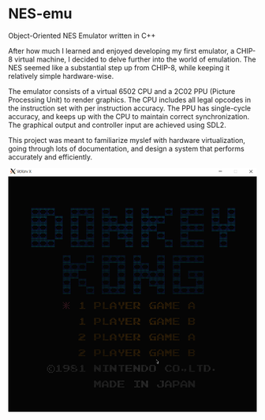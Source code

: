 # NES-emu
Object-Oriented NES Emulator written in C++

After how much I learned and enjoyed developing my first emulator, a CHIP-8 virtual machine, 
I decided to delve further into the world of emulation. The NES seemed like a substantial step 
up from CHIP-8, while keeping it relatively simple hardware-wise.

The emulator consists of a virtual 6502 CPU and a 2C02 PPU (Picture Processing Unit) to render
graphics. The CPU includes all legal opcodes in the instruction set with per instruction accuracy.
The PPU has single-cycle accuracy, and keeps up with the CPU to maintain correct synchronization.
The graphical output and controller input are achieved using SDL2.

This project was meant to familiarize myslef with hardware virtualization, going through lots of 
documentation, and design a system that performs accurately and efficiently.

![](https://github.com/gianfss99/NES-emu/blob/main/DK_gameplay.gif)
